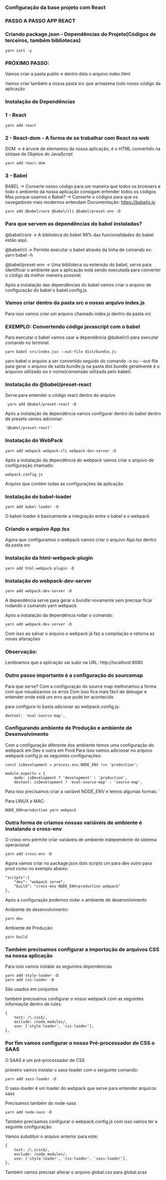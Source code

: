 ### Configuração da base projeto com React

### PASSO A PASSO APP REACT
### Criando package.json - Dependências do Projeto(Códigos de terceiros, também bibliotecas)
    yarn init -y

### PRÓXIMO PASSO:
Vamos criar a pasta public e dentro dela o arquivo index.html

Vamos criar também a nossa pasta src que armazena todo nosso código da aplicação

### Instalação de Dependências

### 1 - React
    yarn add react

### 2 - React-dom - A forma de se trabalhar com React na web
DOM -> é árvore de elementos da nossa aplicação, é o HTML convertido na sintaxe de Objetos do JavaScript

    yarn add react-dom

### 3 - Babel
BABEL -> Converte nosso código para um maneira que todos os browsers e todo o ambiente da nossa aplicação consigam entender todos os códigos
Mas porque usamos o Babel? -> Converte o códigos para que os navegadores mais modernos entendam
Documentação: https://babeljs.io
   
    yarn add @babel/core @babel/cli @babel/preset-env -D

### Para que servem as dependências do babel instaladas?
@babel/core -> A biblioteca do babel 99% das funcionalidades do babel estão aqui.

@babel/cli -> Permite executar o babel através da linha de comando ex: yarn babel -h

@babel/preset-env -> Uma biblioteca ou extensão do babel, serve para identificar o ambiente que a aplicação está sendo executada para converter o código da melhor maneira possível.

Após a instalação das dependências do babel vamos criar o arquivo de configuração do babel o babel.config.js.

### Vamos criar dentro da pasta src o nosso arquivo index.js
Para isso vamos criar um arquivo chamado index.js dentro da pasta src

### EXEMPLO: Convertendo código javascript com o babel
Para executar o babel vamos usar a dependência @babel/cli para executar comando no terminal.

    yarn babel src/index.jsx --out-file dist/bundle.js

yarn babel o arquivo a ser convertido seguido do comando -o ou --out-file para gerar o arquivo de saída bundle.js na pasta dist
bundle geralmente é o arquvivo utilizado ou o nome(convensão utilizada pelo babel).

### Instalação do @babel/preset-react 
Serve para entender o código react dentro do arquivo

     yarn add @babel/preset-react -D
    
Após a instalação da dependência vamos configurar dentro do babel dentro de presets vamos adicionar:

    '@babel/preset-react'

### Instalação do WebPack   

    yarn add webpack webpack-cli webpack-dev-server -D

Após a instalação da dependência do webpack vamos criar o arquivo de configuração chamado:

    webpack.config.js

Arquivo que contém todas as configurações da aplicação.

### Instalação do babel-loader
    yarn add babel-loader -D

O babel-loader é basicamente a integração entre o babel e o webpack

### Criando o arquivo App.tsx

Agora que configuramos o webpack vamos criar o arquivo App.tsx dentro da pasta src

### Instalação da html-webpack-plugin   
    yarn add html-webpack-plugin -D

### Instalação do webpack-dev-server
    yarn add webpack-dev-server -D

A dependência serve para gerar o bundle novamente sem precisar ficar rodando o comando yarn webpack

Após a instalação da dependência rodar o comando:
    
    yarn add webpack-dev-server -D

Com isso ao salvar o arquivo o webpack já faz a compilação e retorna as novas alterações

### Observação: 
Lembramos que a aplicação vai subir na URL: http://localhost:8080

### Outro passo importante é a configuração do sourcemap
Para que serve? Com a configuração do source map melhoramos a forma com que visualizamos os erros
Com isso fica mais fácil de debugar e entender onde está um erro que pode ter acontecido

para configura-lo basta adicionar ao webpack.config.js: 

    devtool: 'eval-source-map',

### Configurando ambiente de Produção e ambiente de Desenvolvimento
Com a configuração diferente dos ambiente temos uma configuração do webpack em Dev e outra em Prod
Para isso vamos adicionar no arquivo webpack.config.js as seguintes configurações:


    const isDevelopment = process.env.NODE_ENV !== 'production';

    module.exports = {
        mode: isDevelopment ? 'development' : 'production',
        devtool: isDevelopment ? 'eval-source-map' : 'source-map',

Para isso precisamos criar a variável NODE_ENV e temos algumas formas: `

Para LINUX e MAC:

    NODE_ENV=production yarn webpack

### Outra forma de criamos nossas variáveis de ambiente é instalando o cross-env
O cross-env permite criar variáveis de ambiente independente do sistema operacional

    yarn add cross-env -D

Agora vamos criar no package.json dois scripts um para dev outro para prod como no exemplo abaixo:

    "scripts":{
        "dev": "webpack serve",
        "build": "cross-env NODE_ENV=production webpack"
    },

Após a configuração podemos rodar o ambiente de desenvolvimento

Ambiente de desenvolvimento:

    yarn dev

Ambiente de Produção:

    yarn build


### Também precisamos configurar a importação de arquivos CSS na nossa aplicação

Para isso vamos instalar as seguintes dependencias

    yarn add style-loader -D
    yarn add css-loader -D

São usados em conjuntos

também precisamos configurar o nosso webpack com as seguintes informaçõe dentro de rules:

    {
        test: /\.css$/,
        exclude: /node_modules/,
        use: ['style-loader', 'css-loader'],
    },

### Por fim vamos configurar o nosso Pré-processador de CSS o SAAS
O SAAS é um pré-processador de CSS

primeiro vamos instalar o sass-loader com o serguinte comando:

    yarn add sass-loader -D

O sass-loader é um loader do webpack que serve para entender arquicos sass

Precisamos também do node-sass

    yarn add node-sass -D



Também precisamos configurar o webpack.config.js com isso vamos ter a seguinte configuração: 

Vamos substituir o arquivo anterior para este:

    {
        test: /\.scss$/,
        exclude: /node_modules/,
        use: ['style-loader', 'css-loader', 'sass-loader'],
    },


Também vamos precisar alterar o arquivo global.css para global.scss